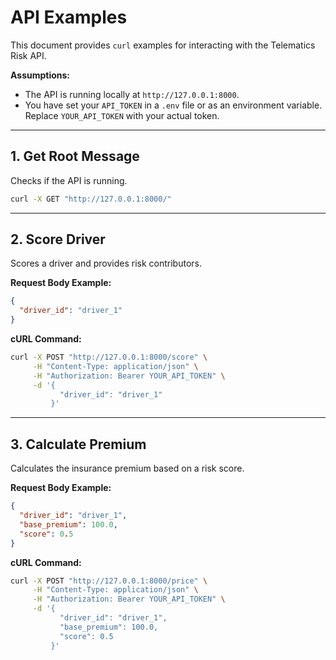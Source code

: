 # API Examples

This document provides `curl` examples for interacting with the Telematics Risk API.

**Assumptions:**
*   The API is running locally at `http://127.0.0.1:8000`.
*   You have set your `API_TOKEN` in a `.env` file or as an environment variable. Replace `YOUR_API_TOKEN` with your actual token.

---

## 1. Get Root Message

Checks if the API is running.

```bash
curl -X GET "http://127.0.0.1:8000/"
```

---

## 2. Score Driver

Scores a driver and provides risk contributors.

**Request Body Example:**
```json
{
  "driver_id": "driver_1"
}
```

**cURL Command:**
```bash
curl -X POST "http://127.0.0.1:8000/score" \
     -H "Content-Type: application/json" \
     -H "Authorization: Bearer YOUR_API_TOKEN" \
     -d '{
           "driver_id": "driver_1"
         }'
```

---

## 3. Calculate Premium

Calculates the insurance premium based on a risk score.

**Request Body Example:**
```json
{
  "driver_id": "driver_1",
  "base_premium": 100.0,
  "score": 0.5
}
```

**cURL Command:**
```bash
curl -X POST "http://127.0.0.1:8000/price" \
     -H "Content-Type: application/json" \
     -H "Authorization: Bearer YOUR_API_TOKEN" \
     -d '{
           "driver_id": "driver_1",
           "base_premium": 100.0,
           "score": 0.5
         }'
```
